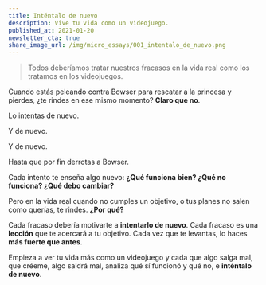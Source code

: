 ```yaml
---
title: Inténtalo de nuevo
description: Vive tu vida como un videojuego.
published_at: 2021-01-20
newsletter_cta: true
share_image_url: /img/micro_essays/001_intentalo_de_nuevo.png
---
```


> Todos deberíamos tratar nuestros fracasos en la vida real como los tratamos en los videojuegos.

Cuando estás peleando contra Bowser para rescatar a la princesa y pierdes, ¿te rindes en ese mismo momento? **Claro que no**. 

Lo intentas de nuevo. 

Y de nuevo.

Y de nuevo.

Hasta que por fin derrotas a Bowser. 

Cada intento te enseña algo nuevo: **¿Qué funciona bien? ¿Qué no funciona? ¿Qué debo cambiar?**

Pero en la vida real cuando no cumples un objetivo, o tus planes no salen como querías, te rindes. **¿Por qué?**

Cada fracaso debería motivarte a **intentarlo de nuevo**. Cada fracaso es una **lección** que te acercará a tu objetivo. Cada vez que te levantas, lo haces **más fuerte que antes**.

Empieza a ver tu vida más como un videojuego y cada que algo salga mal, que créeme, algo saldrá mal, analiza qué sí funcionó y qué no, e **inténtalo de nuevo**.